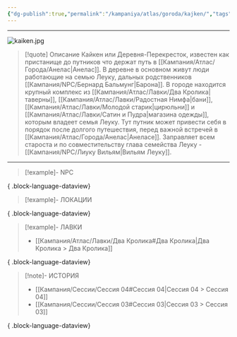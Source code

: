 ```yaml
---
{"dg-publish":true,"permalink":"/kampaniya/atlas/goroda/kajken/","tags":["location/village"],"created":"2025-01-08T08:30:48.445+03:00","updated":"2025-01-09T02:59:02.250+03:00"}
---
```



<hr></hr>

![kaiken.jpg](/img/user/%D0%90%D1%81%D1%81%D0%B5%D1%82%D1%8B/%D0%90%D1%82%D0%BB%D0%B0%D1%81/kaiken.jpg)


> [!quote] Описание
> Кайкен или Деревня-Перекресток, известен как пристанище до путников что держат путь в [[Кампания/Атлас/Города/Анелас\|Анелас]]. В деревне в основном живут люди работающие на семью Леуку, дальных родственников [[Кампания/NPC/Бернард Бальмунг\|Барона]]. 
> В городе находится крупный комплекс из [[Кампания/Атлас/Лавки/Два Кролика\|таверны]], [[Кампания/Атлас/Лавки/Радостная Нимфа\|бани]], [[Кампания/Атлас/Лавки/Молодой старик\|цирюльни]] и [[Кампания/Атлас/Лавки/Сатин и Пудра\|магазина одежды]], которым владеет семья Леуку. Тут путник может привести себя в порядок после долгого путешествия, перед важной встречей в [[Кампания/Атлас/Города/Анелас\|Анеласе]]. 
> Заправляет всем староста и по совместительству глава семейства Леуку - [[Кампания/NPC/Лиуку Вильям\|Вильям Леуку]].

<hr></hr>

> [!example]- NPC
> 
{ .block-language-dataview}

> [!example]- ЛОКАЦИИ
> 
{ .block-language-dataview}

> [!example]- ЛАВКИ
> - [[Кампания/Атлас/Лавки/Два Кролика#Два Кролика\|Два Кролика > Два Кролика]]
> 
{ .block-language-dataview}

> [!note]- ИСТОРИЯ
>  - [[Кампания/Сессии/Сессия 04#Сессия 04\|Сессия 04 > Сессия 04]]
> - [[Кампания/Сессии/Сессия 03#Сессия 03\|Сессия 03 > Сессия 03]]
> 
{ .block-language-dataview}